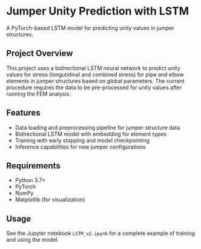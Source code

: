 # Jumper Unity Prediction with LSTM

A PyTorch-based LSTM model for predicting unity values in jumper structures.

## Project Overview

This project uses a bidirectional LSTM neural network to predict unity values for stress (longutidinal and combined stress) for pipe and elbow elements in jumper structures based on global parameters.
The current procedure requires the data to be pre-processed for unity values after running the FEM analysis.

## Features

- Data loading and preprocessing pipeline for jumper structure data
- Bidirectional LSTM model with embedding for element types
- Training with early stopping and model checkpointing
- Inference capabilities for new jumper configurations

## Requirements

- Python 3.7+
- PyTorch
- NumPy
- Matplotlib (for visualization)

## Usage

See the Jupyter notebook `LSTM_v2.ipynb` for a complete example of training and using the model.